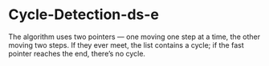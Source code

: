 # Cycle-Detection-ds-e
The algorithm uses two pointers — one moving one step at a time, the other moving two steps.
If they ever meet, the list contains a cycle; if the fast pointer reaches the end, there’s no cycle.
